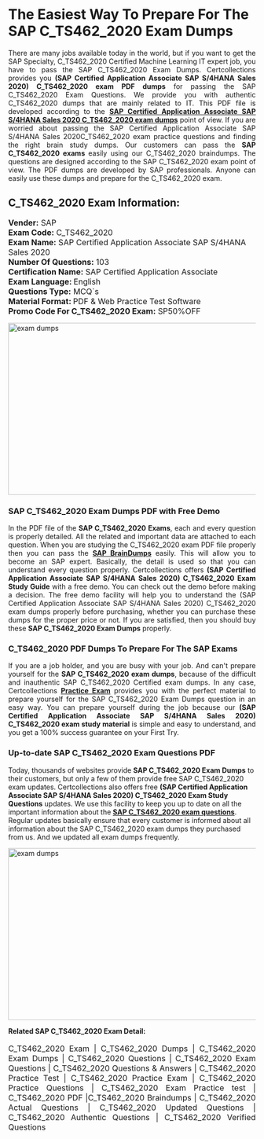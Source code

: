 <h1>The Easiest Way To Prepare For The SAP C_TS462_2020 Exam Dumps</h1> <p style="text-align:justify">There are many jobs available today in the world, but if you want to get the SAP Specialty, C_TS462_2020 Certified Machine Learning IT expert job, you have to pass the SAP C_TS462_2020 Exam Dumps. Certcollections provides you <strong>(SAP Certified Application Associate SAP S/4HANA Sales 2020) C_TS462_2020 exam PDF dumps</strong> for passing the SAP C_TS462_2020 Exam Questions. We provide you with authentic C_TS462_2020 dumps that are mainly related to IT. This PDF file is developed according to the <a href="https://www.certsofficial.com/sap/c_ts462_2020-questions"><strong>SAP Certified Application Associate SAP S/4HANA Sales 2020 C_TS462_2020 exam dumps</strong></a> point of view. If you are worried about passing the SAP Certified Application Associate SAP S/4HANA Sales 2020C_TS462_2020 exam practice questions and finding the right brain study dumps. Our customers can pass the <strong>SAP C_TS462_2020 exams </strong>easily using our C_TS462_2020 braindumps. The questions are designed according to the SAP C_TS462_2020 exam point of view. The PDF dumps are developed by SAP professionals. Anyone can easily use these dumps and prepare for the C_TS462_2020 exam.</p> <h2><strong>C_TS462_2020 Exam Information:</strong></h2> <p><span style="font-size:16px"><strong>Vender:</strong> SAP<br /> <strong>Exam Code:</strong> C_TS462_2020<br /> <strong>Exam Name:</strong> SAP Certified Application Associate SAP S/4HANA Sales 2020<br /> <strong>Number Of Questions:</strong> 103<br /> <strong>Certification Name:</strong> SAP Certified Application Associate<br /> <strong>Exam Language: </strong>English<br /> <strong>Questions Type:</strong> MCQ`s<br /> <strong>Material Format: </strong>PDF & Web Practice Test Software<br /> <strong>Promo Code For C_TS462_2020 Exam:</strong> SP50%OFF</span></p> <p><a href="https://www.certsofficial.com/sap/c_ts462_2020-questions" rel="no-follow"><img alt="exam dumps" src="https://www.certcollections.com/uploads/content/certsofficial.jpg" style="height:350px; width:750px" /></a></p> <h3><strong>SAP C_TS462_2020 Exam Dumps PDF with Free Demo</strong></h3> <p style="text-align:justify">In the PDF file of the <strong>SAP C_TS462_2020 Exams</strong>, each and every question is properly detailed. All the related and important data are attached to each question. When you are studying the C_TS462_2020 exam PDF file properly then you can pass the <a href="https://www.certsofficial.com/sap-dumps"><strong>SAP BrainDumps</strong></a> easily. This will allow you to become an SAP expert. Basically, the detail is used so that you can understand every question properly. Certcollections offers <strong>(SAP Certified Application Associate SAP S/4HANA Sales 2020) C_TS462_2020 Exam Study Guide</strong> with a free demo. You can check out the demo before making a decision. The free demo facility will help you to understand the (SAP Certified Application Associate SAP S/4HANA Sales 2020) C_TS462_2020 exam dumps properly before purchasing, whether you can purchase these dumps for the proper price or not. If you are satisfied, then you should buy these <strong>SAP C_TS462_2020 Exam Dumps</strong> properly.</p> <h3><strong>C_TS462_2020 PDF Dumps To Prepare For The SAP Exams</strong></h3> <p style="text-align:justify">If you are a job holder, and you are busy with your job. And can't prepare yourself for the <strong>SAP C_TS462_2020 exam dumps</strong>, because of the difficult and inauthentic SAP C_TS462_2020 Certified exam dumps. In any case, Certcollections <strong><a href="https://www.certsofficial.com/">Practice Exam</a></strong> provides you with the perfect material to prepare yourself for the SAP C_TS462_2020 Exam Dumps question in an easy way. You can prepare yourself during the job because our <strong>(SAP Certified Application Associate SAP S/4HANA Sales 2020) C_TS462_2020 exam study material</strong> is simple and easy to understand, and you get a 100% success guarantee on your First Try.</p> <h3><strong>Up-to-date SAP C_TS462_2020 Exam Questions PDF</strong></h3> <p>Today, thousands of websites provide <strong>SAP C_TS462_2020 Exam Dumps</strong> to their customers, but only a few of them provide free SAP C_TS462_2020 exam updates. Certcollections also offers free <strong>(SAP Certified Application Associate SAP S/4HANA Sales 2020) C_TS462_2020 Exam Study Questions</strong> updates. We use this facility to keep you up to date on all the important information about the <a href="https://www.certsofficial.com/sap/c_ts462_2020-questions"><strong>SAP C_TS462_2020 exam questions</strong></a>. Regular updates basically ensure that every customer is informed about all information about the SAP C_TS462_2020 exam dumps they purchased from us. And we updated all exam dumps frequently.</p> <p><a href="https://www.certsofficial.com/sap/c_ts462_2020-questions"><img alt="exam dumps " src="https://www.certcollections.com/uploads/content/certsofficial2.jpg" style="height:350px; width:750px" /></a></p> <p style="text-align:justify"><span style="font-size:14px"><strong>Related SAP C_TS462_2020 Exam Detail:</strong></span><br /> <br /> <span style="font-size:16px">C_TS462_2020 Exam | C_TS462_2020 Dumps | C_TS462_2020 Exam Dumps | C_TS462_2020 Questions | C_TS462_2020 Exam Questions | C_TS462_2020 Questions & Answers | C_TS462_2020 Practice Test | C_TS462_2020 Practice Exam | C_TS462_2020 Practice Questions | C_TS462_2020 Exam Practice test | C_TS462_2020 PDF |C_TS462_2020 Braindumps | C_TS462_2020 Actual Questions | C_TS462_2020 Updated Questions | C_TS462_2020 Authentic Questions | C_TS462_2020 Verified Questions</span></p>
